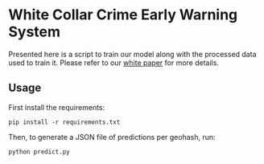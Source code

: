 # White Collar Crime Early Warning System

Presented here is a script to train our model along with the processed data used to train it. Please refer to our [white paper](https://threatnetworkintegrated.com/paper.pdf) for more details.

## Usage

First install the requirements:

    pip install -r requirements.txt

Then, to generate a JSON file of predictions per geohash, run:

    python predict.py